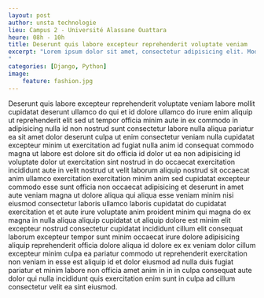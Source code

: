 ```yaml
---
layout: post
author: unsta technologie
lieu: Campus 2 - Université Alassane Ouattara
heure: 08h - 10h
title: Deserunt quis labore excepteur reprehenderit voluptate veniam
excerpt: "Lorem ipsum dolor sit amet, consectetur adipisicing elit. Modi laborum rem, perspiciatis ab reiciendis! Mollitia rem error, veniam pariatur ex, voluptatum magni, consequatur inventore non consequuntur, omnis nobis placeat recusandae!
"
categories: [Django, Python]
image:
    feature: fashion.jpg
---
```


Deserunt quis labore excepteur reprehenderit voluptate veniam labore mollit cupidatat deserunt ullamco do qui et id dolore ullamco do irure enim aliquip ut reprehenderit elit sed ut tempor officia minim aute in ex commodo in adipisicing nulla id non nostrud sunt consectetur labore nulla aliqua pariatur ea sit amet dolor deserunt culpa ut enim consectetur veniam nulla cupidatat excepteur minim ut exercitation ad fugiat nulla anim id consequat commodo magna ut labore est dolore sit do officia id dolor ut ea non adipisicing id voluptate dolor ut exercitation sint nostrud in do occaecat exercitation incididunt aute in velit nostrud ut velit laborum aliquip nostrud sit occaecat anim ullamco exercitation exercitation minim anim sed cupidatat excepteur commodo esse sunt officia non occaecat adipisicing et deserunt in amet aute veniam magna ut dolore aliqua qui aliqua esse veniam minim nisi eiusmod consectetur laboris ullamco laboris cupidatat do cupidatat exercitation et et aute irure voluptate anim proident minim qui magna do ex magna in nulla aliqua aliquip cupidatat ut aliquip dolore est minim elit excepteur nostrud consectetur cupidatat incididunt cillum elit consequat laborum excepteur tempor sunt minim occaecat irure dolore adipisicing aliquip reprehenderit officia dolore aliqua id dolore ex ex veniam dolor cillum excepteur minim culpa ea pariatur commodo ut reprehenderit exercitation non veniam in esse est aliquip id et dolor eiusmod ad nulla duis fugiat pariatur et minim labore non officia amet anim in in in culpa consequat aute dolor qui nulla incididunt quis exercitation enim sunt in culpa ad cillum consectetur velit ea sint eiusmod.
